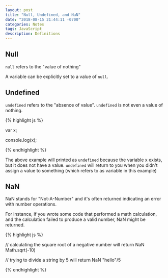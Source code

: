 ```yaml
---
layout: post
title: "Null, Undefined, and NaN"
date: "2018-08-15 21:44:11 -0700"
categories: Notes
tags: JavaScript
description: Definitions
---
```


## Null

`null` refers to the "value of nothing"

A variable can be explicitly set to a value of `null`.

## Undefined

`undefined` refers to the "absence of value". `undefined` is not even a value of nothing.

{% highlight js %}

var x;

console.log(x);

{% endhighlight %}

The above example will printed as `undefined` because the variable x exists, but it does not have a value. `undefined` will return to you when you didn't assign a value to something (which refers to as variable in this example)

## NaN

NaN stands for "Not-A-Number" and it's often returned indicating an error with number operations.

For instance, if you wrote some code that performed a math calculation, and the calculation failed to produce a valid number, NaN might be returned.

{% highlight js %}

// calculating the square root of a negative number will return NaN
Math.sqrt(-10)

// trying to divide a string by 5 will return NaN
"hello"/5

{% endhighlight %}

